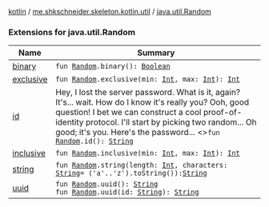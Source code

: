 [kotlin](../../index.md) / [me.shkschneider.skeleton.kotlin.util](../index.md) / [java.util.Random](./index.md)

### Extensions for java.util.Random

| Name | Summary |
|---|---|
| [binary](binary.md) | `fun `[`Random`](https://docs.oracle.com/javase/6/docs/api/java/util/Random.html)`.binary(): `[`Boolean`](https://kotlinlang.org/api/latest/jvm/stdlib/kotlin/-boolean/index.html) |
| [exclusive](exclusive.md) | `fun `[`Random`](https://docs.oracle.com/javase/6/docs/api/java/util/Random.html)`.exclusive(min: `[`Int`](https://kotlinlang.org/api/latest/jvm/stdlib/kotlin/-int/index.html)`, max: `[`Int`](https://kotlinlang.org/api/latest/jvm/stdlib/kotlin/-int/index.html)`): `[`Int`](https://kotlinlang.org/api/latest/jvm/stdlib/kotlin/-int/index.html) |
| [id](id.md) | Hey, I lost the server password. What is it, again?  It's... wait. How do I know it's really you?  Ooh, good question! I bet we can construct a cool proof-of-identity protocol. I'll start by picking two random...  Oh good; it's you. Here's the password... &lt;&gt;`fun `[`Random`](https://docs.oracle.com/javase/6/docs/api/java/util/Random.html)`.id(): `[`String`](https://kotlinlang.org/api/latest/jvm/stdlib/kotlin/-string/index.html) |
| [inclusive](inclusive.md) | `fun `[`Random`](https://docs.oracle.com/javase/6/docs/api/java/util/Random.html)`.inclusive(min: `[`Int`](https://kotlinlang.org/api/latest/jvm/stdlib/kotlin/-int/index.html)`, max: `[`Int`](https://kotlinlang.org/api/latest/jvm/stdlib/kotlin/-int/index.html)`): `[`Int`](https://kotlinlang.org/api/latest/jvm/stdlib/kotlin/-int/index.html) |
| [string](string.md) | `fun `[`Random`](https://docs.oracle.com/javase/6/docs/api/java/util/Random.html)`.string(length: `[`Int`](https://kotlinlang.org/api/latest/jvm/stdlib/kotlin/-int/index.html)`, characters: `[`String`](https://kotlinlang.org/api/latest/jvm/stdlib/kotlin/-string/index.html)` = ('a'..'z').toString()): `[`String`](https://kotlinlang.org/api/latest/jvm/stdlib/kotlin/-string/index.html) |
| [uuid](uuid.md) | `fun `[`Random`](https://docs.oracle.com/javase/6/docs/api/java/util/Random.html)`.uuid(): `[`String`](https://kotlinlang.org/api/latest/jvm/stdlib/kotlin/-string/index.html)<br>`fun `[`Random`](https://docs.oracle.com/javase/6/docs/api/java/util/Random.html)`.uuid(id: `[`String`](https://kotlinlang.org/api/latest/jvm/stdlib/kotlin/-string/index.html)`): `[`String`](https://kotlinlang.org/api/latest/jvm/stdlib/kotlin/-string/index.html) |
